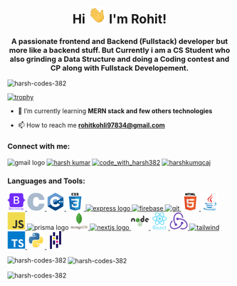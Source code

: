 <h1 align="center">Hi <img src="https://raw.githubusercontent.com/ABSphreak/ABSphreak/master/gifs/Hi.gif" width="40px" /> I'm Rohit!</h1>
<h3 align="center">A passionate frontend and Backend (Fullstack) developer but more like a backend stuff. But Currently i am a CS Student who also grinding a Data Structure and doing a Coding contest and CP along with Fullstack Developement. </h3>

<p align="left"> <img src="https://komarev.com/ghpvc/?username=harsh-codes-382&label=Profile%20views&color=0e75b6&style=flat" alt="harsh-codes-382" /> </p>

 [![trophy](https://github-profile-trophy.vercel.app/?username=Harsh-Codes-382)](https://github.com/ryo-ma/github-profile-trophy) 

- 🌱 I’m currently learning **MERN stack and few others technologies**

- 📫 How to reach me **rohitkohli97834@gmail.com**

<h3 align="left">Connect with me:</h3>
<p align="left">
 <a> <img align="center" src="https://raw.githubusercontent.com/maurodesouza/profile-readme-generator/master/src/assets/icons/social/gmail/default.svg" height="30" width="40" alt="gmail logo"  /> </a>
<a href="https://www.linkedin.com/in/harsh-kumar-0b9895249" target="blank"><img align="center" src="https://raw.githubusercontent.com/rahuldkjain/github-profile-readme-generator/master/src/images/icons/Social/linked-in-alt.svg" alt="harsh kumar" height="30" width="40" /></a>
<a href="https://www.leetcode.com/Harsh-x" target="blank"><img align="center" src="https://raw.githubusercontent.com/rahuldkjain/github-profile-readme-generator/master/src/images/icons/Social/leet-code.svg" alt="code_with_harsh382" height="30" width="40" /></a>
<a href="https://auth.geeksforgeeks.org/user/harshkumqcaj" target="blank"><img align="center" src="https://raw.githubusercontent.com/rahuldkjain/github-profile-readme-generator/master/src/images/icons/Social/geeks-for-geeks.svg" alt="harshkumqcaj" height="30" width="40" /></a>
</p>

<h3 align="left" margin="20">Languages and Tools:</h3>
<p align="left"> <a href="https://getbootstrap.com" target="_blank" rel="noreferrer"> 
  <img src="https://raw.githubusercontent.com/devicons/devicon/master/icons/bootstrap/bootstrap-plain-wordmark.svg" alt="bootstrap" width="40" height="40" padding="12"/> </a>
  <a href="https://www.cprogramming.com/" target="_blank" rel="noreferrer"> <img src="https://raw.githubusercontent.com/devicons/devicon/master/icons/c/c-original.svg" alt="c" width="40" height="40"/> </a>
  <a href="https://www.w3schools.com/cpp/" target="_blank" rel="noreferrer"> <img src="https://raw.githubusercontent.com/devicons/devicon/master/icons/cplusplus/cplusplus-original.svg" alt="cplusplus" width="40" height="40"/> </a>
  <a href="https://www.w3schools.com/css/" target="_blank" rel="noreferrer"> <img src="https://raw.githubusercontent.com/devicons/devicon/master/icons/css3/css3-original-wordmark.svg" alt="css3" width="40" height="40"/> </a>
  <a href="https://expressjs.com" target="_blank" rel="noreferrer"> <img src="https://skillicons.dev/icons?i=express" height="40" width="40" alt="express logo"  /> </a>
  <a href="https://firebase.google.com/" target="_blank" rel="noreferrer"> <img src="https://www.vectorlogo.zone/logos/firebase/firebase-icon.svg" alt="firebase" width="40" height="40"/> </a>
  <a href="https://git-scm.com/" target="_blank" rel="noreferrer"> <img src="https://www.vectorlogo.zone/logos/git-scm/git-scm-icon.svg" alt="git" width="40" height="40"/> </a> 
  <a href="https://www.w3.org/html/" target="_blank" rel="noreferrer"> <img src="https://raw.githubusercontent.com/devicons/devicon/master/icons/html5/html5-original-wordmark.svg" alt="html5" width="40" height="40"/> </a> 
  <a href="https://www.java.com" target="_blank" rel="noreferrer"> <img src="https://raw.githubusercontent.com/devicons/devicon/master/icons/java/java-original.svg" alt="java" width="40" height="40"/> </a> 
  <a href="https://developer.mozilla.org/en-US/docs/Web/JavaScript" target="_blank" rel="noreferrer"> <img src="https://raw.githubusercontent.com/devicons/devicon/master/icons/javascript/javascript-original.svg" alt="javascript" width="40" height="40"/> </a>
  <img src="https://skillicons.dev/icons?i=prisma" height="40" width="40" alt="prisma logo"  />
  <a href="https://www.mongodb.com/" target="_blank" rel="noreferrer"> <img src="https://raw.githubusercontent.com/devicons/devicon/master/icons/mongodb/mongodb-original-wordmark.svg" alt="mongodb" width="40" height="40"/> </a>
  <a href="https://nextjs.org/" target="_blank" rel="noreferrer"> <img src="https://skillicons.dev/icons?i=nextjs" height="40" width="40" alt="nextjs logo"  /> </a>
  <a href="https://nodejs.org" target="_blank" rel="noreferrer"> <img src="https://raw.githubusercontent.com/devicons/devicon/master/icons/nodejs/nodejs-original-wordmark.svg" alt="nodejs" width="40" height="40"/> </a>
  <a href="https://reactjs.org/" target="_blank" rel="noreferrer"> <img src="https://raw.githubusercontent.com/devicons/devicon/master/icons/react/react-original-wordmark.svg" alt="react" width="40" height="40"/> </a>
  <a href="https://redux.js.org" target="_blank" rel="noreferrer"> <img src="https://raw.githubusercontent.com/devicons/devicon/master/icons/redux/redux-original.svg" alt="redux" width="40" height="40"/> </a>
  <a href="https://tailwindcss.com/" target="_blank" rel="noreferrer"> <img src="https://www.vectorlogo.zone/logos/tailwindcss/tailwindcss-icon.svg" alt="tailwind" width="40" height="40"/> </a>
  <a href="https://www.typescriptlang.org/" target="_blank" rel="noreferrer"> <img src="https://raw.githubusercontent.com/devicons/devicon/master/icons/typescript/typescript-original.svg" alt="typescript" width="40" height="40"/> </a>
 <a href="https://www.python.org" target="_blank" rel="noreferrer"> <img src="https://raw.githubusercontent.com/devicons/devicon/master/icons/python/python-original.svg" alt="python" width="40" height="40"/> </a>
 <a href="https://pandas.pydata.org/" target="_blank" rel="noreferrer"> <img src="https://raw.githubusercontent.com/devicons/devicon/2ae2a900d2f041da66e950e4d48052658d850630/icons/pandas/pandas-original.svg" alt="pandas" width="40" height="40"/> </a>
 
</p>

<p><img align="left" src="https://github-readme-stats.vercel.app/api/top-langs?username=Harsh-Codes-382&theme=dark&show_icons=true&locale=en&layout=compact" alt="harsh-codes-382" /></p>

<p>&nbsp;<img align="center" src="https://github-readme-stats.vercel.app/api?username=Harsh-Codes-382&theme=dark&show_icons=true&locale=en" alt="harsh-codes-382" /></p>

<p><img align="center" src="https://github-readme-streak-stats.herokuapp.com/?user=Harsh-Codes-382&theme=dark&" alt="harsh-codes-382" /></p>
